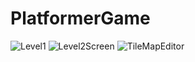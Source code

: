 # PlatformerGame

![Level1](https://user-images.githubusercontent.com/73688133/113470456-7ffc2600-945e-11eb-85d5-e71df8b725b3.png)
![Level2Screen](https://user-images.githubusercontent.com/73688133/113470459-87233400-945e-11eb-8e98-eaea135d7e0b.png)
![TileMapEditor](https://user-images.githubusercontent.com/73688133/113470460-89858e00-945e-11eb-947b-67f127553b30.png)
